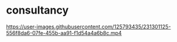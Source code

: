 # consultancy

https://user-images.githubusercontent.com/125793435/231301125-556f8da6-07fe-455b-aa91-f1d54a4a6b8c.mp4

